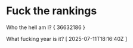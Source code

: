 # Fuck the rankings

Who the hell am I?
{ 36632186 }

What fucking year is it?
[ 2025-07-11T18:16:40Z ]
